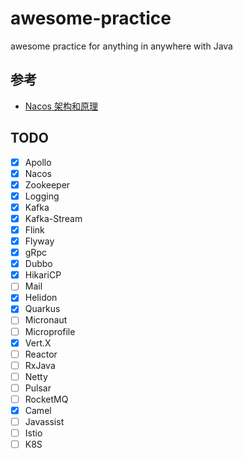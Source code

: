 # awesome-practice
awesome practice for anything in anywhere with Java

## 参考
- [Nacos 架构和原理](https://www.yuque.com/nacos/ebook)

## TODO
- [x] Apollo
- [x] Nacos
- [x] Zookeeper
- [x] Logging
- [x] Kafka
- [x] Kafka-Stream
- [x] Flink
- [x] Flyway
- [x] gRpc
- [x] Dubbo
- [x] HikariCP
- [ ] Mail
- [x] Helidon
- [x] Quarkus
- [ ] Micronaut
- [ ] Microprofile
- [x] Vert.X
- [ ] Reactor
- [ ] RxJava
- [ ] Netty
- [ ] Pulsar
- [ ] RocketMQ
- [x] Camel
- [ ] Javassist
- [ ] Istio
- [ ] K8S
